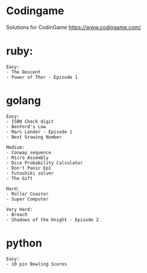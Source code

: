 # Codingame

Solutions for CodinGame https://www.codingame.com/

# ruby:

    Easy:
    - The Descent
    - Power of Thor - Episode 1

# golang

    Easy:
    - ISBN Check digit
    - Benford's Law
    - Mars Lander - Episode 1
    - Next Growing Number

    Medium:
    - Conway sequence
    - Micro Assembly
    - Dice Probability Calculator
    - Don't Panic Ep1
    - Futoshiki solver
    - The Gift

    Hard:
    - Roller Coaster
    - Super Computer

    Very Hard:
    - Breach
    - Shadows of the Knight - Episode 2

# python

    Easy:
    - 10 pin Bowling Scores
